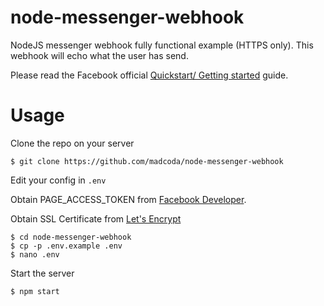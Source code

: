 # node-messenger-webhook
NodeJS messenger webhook fully functional example (HTTPS only). This webhook will echo what the user has send.

Please read the Facebook official [Quickstart/ Getting started](https://developers.facebook.com/docs/messenger-platform/quickstart) guide.

# Usage
Clone the repo on your server
```
$ git clone https://github.com/madcoda/node-messenger-webhook
```
Edit your config in `.env` 

Obtain PAGE_ACCESS_TOKEN from [Facebook Developer](https://developers.facebook.com/apps/). 

Obtain SSL Certificate from [Let's Encrypt](https://github.com/letsencrypt/letsencrypt)
```
$ cd node-messenger-webhook
$ cp -p .env.example .env
$ nano .env
```
Start the server
```
$ npm start
```

# 
